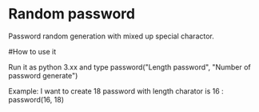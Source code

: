 # Random password
Password random generation with mixed up special charactor.

#How to use it

Run it as python 3.xx and type password("Length password", "Number of password generate")

Example: 
I want to create 18 password with length charator is 16 : password(16, 18)



